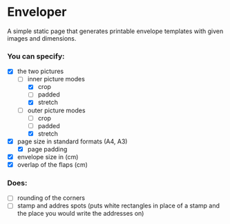 # Enveloper

A simple static page that generates printable envelope templates with given images and dimensions.

### You can specify:

- [x] the two pictures
  - [ ] inner picture modes
    - [x] crop
    - [ ] padded
    - [x] stretch
  - [ ] outer picture modes
    - [ ] crop
    - [ ] padded
    - [x] stretch
- [x] page size in standard formats (A4, A3)
  - [x] page padding
- [x] envelope size in (cm)
- [x] overlap of the flaps (cm)

### Does:

- [ ] rounding of the corners
- [ ] stamp and addres spots (puts white rectangles in place of a stamp and the place you would write the addresses on)